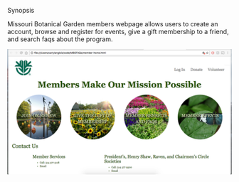 Synopsis

Missouri Botanical Garden members webpage allows users to create an account, browse and register for events, give a gift membership to a friend, and search faqs about the program.

![screenshot](src/images/member_home_screenshot.png)

